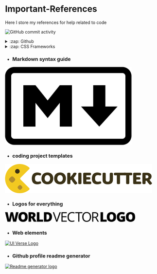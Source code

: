 # Important-References
Here I store my references for help related to code

![GitHub commit activity](https://img.shields.io/github/commit-activity/w/r-a-j/Important-References)

<details>
  <summary>:zap: Github </summary>
 
<!--START_SECTION:activity-->
- [Github Badges](https://shields.io/badges)
<!--END_SECTION:activity-->

</details>

<details>
  <summary>:zap: CSS Frameworks </summary>
 
<!--START_SECTION:activity-->
- [Tailwind CSS](https://tailwindcss.com/docs/installation)
<!--END_SECTION:activity-->

</details>


- ### Markdown syntax guide
[![Markdown syntax](https://github.com/r-a-j/Important-References/blob/main/assets/markdown-mark-white.svg)](https://www.markdownguide.org/basic-syntax)

- ### coding project templates
[![cookiecutter](https://github.com/r-a-j/Important-References/blob/main/assets/cookiecutter-logo.svg)](https://www.cookiecutter.io/templates)

- ### Logos for everything
[![World Vector Logo](https://github.com/r-a-j/Important-References/blob/main/assets/world-vector-logo.svg)](https://worldvectorlogo.com)

- ### Web elements
[![UI Verse Logo](https://uiverse.io/build/_assets/logo-png-XGWSYHKJ.png)](https://uiverse.io/elements) 

- ### Github profile readme generator
[![Readme generator logo](https://rahuldkjain.github.io/gh-profile-readme-generator/static/mdg-040f54e2f6c858e0a3dcf568c3f2b6f1.png)](https://rahuldkjain.github.io/gh-profile-readme-generator/)
